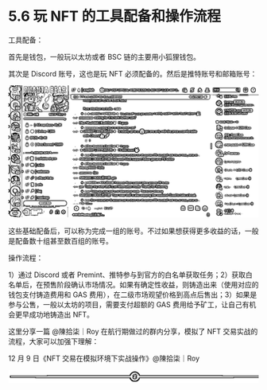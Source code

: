 # 5.6 玩 NFT 的工具配备和操作流程

工具配备：

首先是钱包，一般玩以太坊或者 BSC 链的主要用小狐狸钱包。

其次是 Discord 账号，这也是玩 NFT 必须配备的。然后是推特账号和邮箱账号：

![](img/f32305529815967fac59713790dacc4d.png)

这些基础配备后，可以称为完成一组的账号。不过如果想获得更多收益的话，一般是配备数十组甚至数百组的账号。

操作流程：

1）通过 Discord 或者 Premint、推特参与到官方的白名单获取任务；2）获取白名单后，在预售阶段确认市场情况。如果有确定性收益，则铸造出来（使用对应的钱包支付铸造费用和 GAS 费用），在二级市场观望价格到高点后售出；3）如果是参与公售，一般以太坊的项目，需要支付超额的 GAS 费用给予矿工，让自己有机会更早成功地铸造出 NFT。

这里分享一篇 @陳拾柒｜Roy 在航行期做过的群内分享，模拟了 NFT 交易实战的流程，大家可以加强下理解：

12 月 9 日《NFT 交易在模拟环境下实战操作》@陳拾柒｜Roy

![](img/d2c5514a55bab876d48116f023b6bdd6.png)